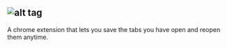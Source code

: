 ## ![alt tag](https://s7.postimg.org/a2tnr8ygb/icon_128.png)

A chrome extension that lets you save the tabs you have open and reopen them anytime.
